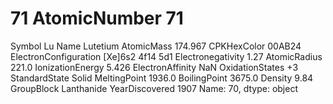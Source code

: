 # 71 AtomicNumber                           71
Symbol                                 Lu
Name                             Lutetium
AtomicMass                        174.967
CPKHexColor                        00AB24
ElectronConfiguration    [Xe]6s2 4f14 5d1
Electronegativity                    1.27
AtomicRadius                        221.0
IonizationEnergy                    5.426
ElectronAffinity                      NaN
OxidationStates                        +3
StandardState                       Solid
MeltingPoint                       1936.0
BoilingPoint                       3675.0
Density                              9.84
GroupBlock                     Lanthanide
YearDiscovered                       1907
Name: 70, dtype: object